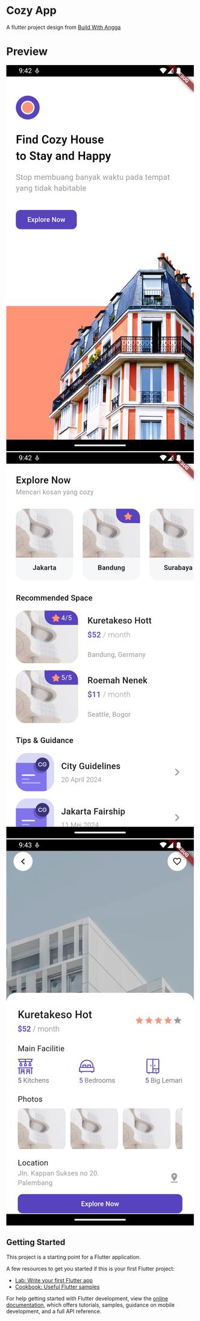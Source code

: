 # Cozy App

A flutter project design from [Build With Angga](https://buildwithangga.com/)

# Preview
![alt text](Screenshot_1725158574.png)
![alt text](Screenshot_1725158580.png)
![alt text](Screenshot_1725158638.png)

## Getting Started

This project is a starting point for a Flutter application.

A few resources to get you started if this is your first Flutter project:

- [Lab: Write your first Flutter app](https://docs.flutter.dev/get-started/codelab)
- [Cookbook: Useful Flutter samples](https://docs.flutter.dev/cookbook)

For help getting started with Flutter development, view the
[online documentation](https://docs.flutter.dev/), which offers tutorials,
samples, guidance on mobile development, and a full API reference.

